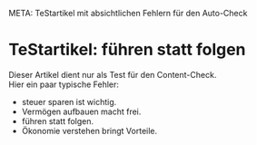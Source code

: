 META: TeStartikel mit absichtlichen Fehlern für den Auto-Check  

# TeStartikel: führen statt folgen  

Dieser Artikel dient nur als Test für den Content-Check.  
Hier ein paar typische Fehler:  

- steuer sparen ist wichtig.  
- Vermögen aufbauen macht frei.  
- führen statt folgen.  
- Ökonomie verstehen bringt Vorteile.  
